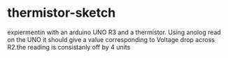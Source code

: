 thermistor-sketch
=================

expiermentin with an arduino UNO R3 and a thermistor. Using anolog read on the UNO it should give a value corresponding to Voltage drop across R2.the reading is consistanly off by 4 units
